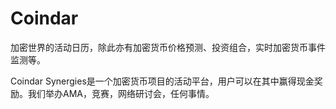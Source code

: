 # Coindar

加密世界的活动日历，除此亦有加密货币价格预测、投资组合，实时加密货币事件监测等。

Coindar Synergies是一个加密货币项目的活动平台，用户可以在其中赢得现金奖励。我们举办AMA，竞赛，网络研讨会，任何事情。
